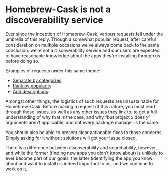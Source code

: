 # Homebrew-Cask is not a discoverability service

Ever since the inception of Homebrew-Cask, various requests fell under the umbrella of this reply. Though a somewhat popular request, after careful consideration on multiple occasions we’ve always come back to the same conclusion: we’re not a discoverability service and our users are expected to have reasonable knowledge about the apps they’re installing through us before doing so.

Examples of requests under this same theme:

+ [Separate by categories](https://github.com/Homebrew/homebrew-cask/issues/5425).
+ [Rank by popularity](https://github.com/Homebrew/homebrew-cask/issues/4323).
+ [Add descriptions](https://github.com/Homebrew/homebrew-cask/issues/16089).

Amongst other things, the logistics of such requests are unsustainable for Homebrew-Cask. Before making a request of this nature, you must read through those issues, as well as any other issues they link to, to get a full understanding of why that is the case, and why “but project *x* does *y*” arguments aren’t applicable, and not every package manager is the same.

You should also be able to present clear actionable fixes to those concerns. Simply asking for it without solutions will get your issue closed.

There is a difference between discoverability and searchability, however, and while the former (finding new apps you didn’t know about) is unlikely to ever become part of our goals, the latter (identifying the app you know about and want to install) is indeed important to us, and we continue to work on it.
